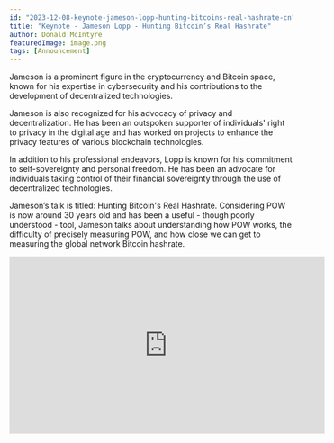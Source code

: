 ```yaml
---
id: "2023-12-08-keynote-jameson-lopp-hunting-bitcoins-real-hashrate-cn"
title: "Keynote - Jameson Lopp - Hunting Bitcoin’s Real Hashrate"
author: Donald McIntyre
featuredImage: image.png
tags: [Announcement]
---
```


Jameson is a prominent figure in the cryptocurrency and Bitcoin space, known for his expertise in cybersecurity and his contributions to the development of decentralized technologies. 

Jameson is also recognized for his advocacy of privacy and decentralization. He has been an outspoken supporter of individuals' right to privacy in the digital age and has worked on projects to enhance the privacy features of various blockchain technologies.

In addition to his professional endeavors, Lopp is known for his commitment to self-sovereignty and personal freedom. He has been an advocate for individuals taking control of their financial sovereignty through the use of decentralized technologies.

Jameson’s talk is titled: Hunting Bitcoin's Real Hashrate.  Considering POW is now around 30 years old and has been a useful - though poorly understood -  tool, Jameson talks about understanding how POW works, the difficulty of precisely measuring POW, and how close we can get to measuring the global network Bitcoin hashrate. 

<iframe width="560" height="315" src="https://www.youtube.com/embed/E6Gz0QPLaHQ?si=tjMzZ38MoZWioIQu" title="YouTube video player" frameborder="0" allow="accelerometer; autoplay; clipboard-write; encrypted-media; gyroscope; picture-in-picture; web-share" allowfullscreen></iframe>
